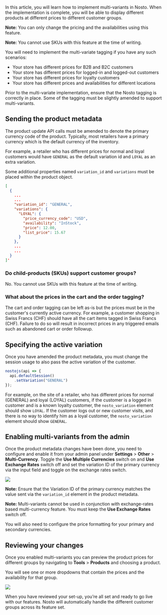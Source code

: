 In this article, you will learn how to implement multi-variants in Nosto. When the implementation is complete, you will be able to display different products at different prices to different customer groups. 

**Note:** You can only change the pricing and the availabilities using this feature.

**Note:** You cannot use SKUs with this feature at the time of writing.

You will need to implement the multi-variate tagging if you have any such scenarios:

* Your store has different prices for B2B and B2C customers
* Your store has different prices for logged-in and logged-out customers
* Your store has different prices for loyalty customers
* Your store has different prices and availabilities for different locations

Prior to the multi-variate implementation, ensure that the Nosto tagging is correctly in place. Some of the tagging must be slightly amended to support multi-variants.

## Sending the product metadata

The product update API calls must be amended to denote the primary currency code of the product. Typically, most retailers have a primary currency which is the default currency of the inventory.

For example, a retailer who has different prices for normal and loyal customers would have `GENERAL` as the default variation id and `LOYAL` as an extra variation.

Some additional properties named `variation_id` and `variations` must be placed within the product object.

```json
[
  {
    ...
    ...
    "variation_id": "GENERAL",
    "variations": {
      "LOYAL": {
        "price_currency_code": "USD",
        "availability": "InStock",
        "price": 12.00,
        "list_price": 15.67
      }
    },
    ...
    ...
  }
]'
```

### Do child-products (SKUs) support customer groups?

No. You cannot use SKUs with this feature at the time of writing.

### What about the prices in the cart and the order tagging?

The cart and order tagging can be left as-is but the prices must be in the customer's currently active currency. For example, a customer shopping in Swiss Francs (CHF) should have all the cart items tagged in Swiss Francs (CHF). Failure to do so will result in incorrect prices in any triggered emails such as abandoned cart or order followup.

## Specifying the active variation

Once you have amended the product metadata, you must change the session usage to also pass the active variation of the customer.

```js
nostojs(api => {
  api.defaultSession()
    .setVariation("GENERAL")
});
```

For example, on the site of a retailer, who has different prices for normal (GENERAL) and loyal (LOYAL) customers, if the customer is a logged in customer and is a known loyalty customer, the `nosto_variation` element should show `LOYAL`. If the customer logs out or new customer visits, and there is no way to identify him as a loyal customer, the `nosto_variation` element should show `GENERAL`.

## Enabling multi-variants from the admin

Once the product metadata changes have been done, you need to configure and enable it from your admin panel under **Settings** > **Other** > **Multi-Currency**. Toggle the **Use Multiple Currencies** switch on and **Use Exchange Rates** switch off and set the variation ID of the primary currency via the input field and toggle on the exchange rates switch.

![](https://user-images.githubusercontent.com/327432/36842403-419416ae-1d54-11e8-9bea-a979d7896977.png)

**Note:** Ensure that the Variation ID of the primary currency matches the value sent via the `variation_id` element in the product metadata.

**Note:** Multi-variants cannot be used in conjunction with exchange-rates based multi-currency feature. You must keep the **Use Exchange Rates** switch off.

You will also need to configure the price formatting for your primary and secondary currencies.

## Reviewing your changes

Once you enabled multi-variants you can preview the product prices for different groups by navigating to **Tools** > **Products** and choosing a product.

You will see one or more dropdowns that contain the prices and the availability for that group. 

![](https://user-images.githubusercontent.com/327432/36842669-15cb7412-1d55-11e8-8b48-5f769bb4ecd2.png)

When you have reviewed your set-up, you’re all set and ready to go live with our features. Nosto will automatically handle the different customer groups across its feature set.